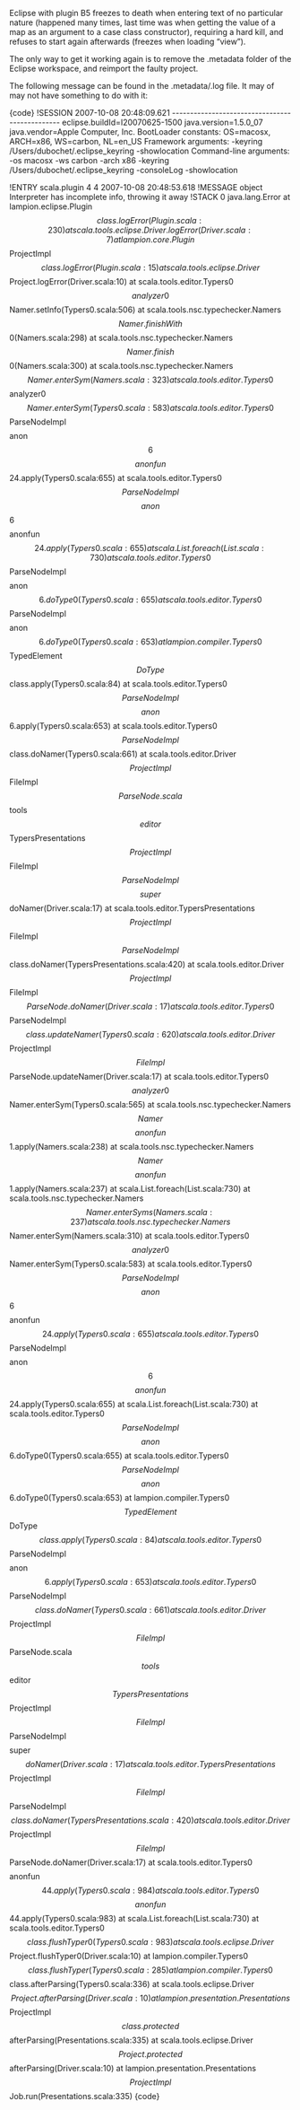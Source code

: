 Eclipse with plugin B5 freezes to death when entering text of no particular nature (happened many times, last time was when getting the value of a map as an argument to a case class constructor), requiring a hard kill, and refuses to start again afterwards (freezes when loading “view”).

The only way to get it working again is to remove the .metadata folder of the Eclipse workspace, and reimport the faulty project.

The following message can be found in the .metadata/.log file. It may of may not have something to do with it:

{code}
!SESSION 2007-10-08 20:48:09.621 -----------------------------------------------
eclipse.buildId=I20070625-1500
java.version=1.5.0_07
java.vendor=Apple Computer, Inc.
BootLoader constants: OS=macosx, ARCH=x86, WS=carbon, NL=en_US
Framework arguments:  -keyring /Users/dubochet/.eclipse_keyring -showlocation
Command-line arguments:  -os macosx -ws carbon -arch x86 -keyring /Users/dubochet/.eclipse_keyring -consoleLog -showlocation

!ENTRY scala.plugin 4 4 2007-10-08 20:48:53.618
!MESSAGE object Interpreter has incomplete info, throwing it away
!STACK 0
java.lang.Error
	at lampion.eclipse.Plugin$$class.logError(Plugin.scala:230)
	at scala.tools.eclipse.Driver.logError(Driver.scala:7)
	at lampion.core.Plugin$$ProjectImpl$$class.logError(Plugin.scala:15)
	at scala.tools.eclipse.Driver$$Project.logError(Driver.scala:10)
	at scala.tools.editor.Typers0$$analyzer0$$Namer.setInfo(Typers0.scala:506)
	at scala.tools.nsc.typechecker.Namers$$Namer.finishWith$$0(Namers.scala:298)
	at scala.tools.nsc.typechecker.Namers$$Namer.finish$$0(Namers.scala:300)
	at scala.tools.nsc.typechecker.Namers$$Namer.enterSym(Namers.scala:323)
	at scala.tools.editor.Typers0$$analyzer0$$Namer.enterSym(Typers0.scala:583)
	at scala.tools.editor.Typers0$$ParseNodeImpl$$$$anon$$6$$$$anonfun$$24.apply(Typers0.scala:655)
	at scala.tools.editor.Typers0$$ParseNodeImpl$$$$anon$$6$$$$anonfun$$24.apply(Typers0.scala:655)
	at scala.List.foreach(List.scala:730)
	at scala.tools.editor.Typers0$$ParseNodeImpl$$$$anon$$6.doType0(Typers0.scala:655)
	at scala.tools.editor.Typers0$$ParseNodeImpl$$$$anon$$6.doType0(Typers0.scala:653)
	at lampion.compiler.Typers0$$TypedElement$$DoType$$class.apply(Typers0.scala:84)
	at scala.tools.editor.Typers0$$ParseNodeImpl$$$$anon$$6.apply(Typers0.scala:653)
	at scala.tools.editor.Typers0$$ParseNodeImpl$$class.doNamer(Typers0.scala:661)
	at scala.tools.editor.Driver$$ProjectImpl$$FileImpl$$ParseNode.scala$$tools$$editor$$TypersPresentations$$ProjectImpl$$FileImpl$$ParseNodeImpl$$$$super$$doNamer(Driver.scala:17)
	at scala.tools.editor.TypersPresentations$$ProjectImpl$$FileImpl$$ParseNodeImpl$$class.doNamer(TypersPresentations.scala:420)
	at scala.tools.editor.Driver$$ProjectImpl$$FileImpl$$ParseNode.doNamer(Driver.scala:17)
	at scala.tools.editor.Typers0$$ParseNodeImpl$$class.updateNamer(Typers0.scala:620)
	at scala.tools.editor.Driver$$ProjectImpl$$FileImpl$$ParseNode.updateNamer(Driver.scala:17)
	at scala.tools.editor.Typers0$$analyzer0$$Namer.enterSym(Typers0.scala:565)
	at scala.tools.nsc.typechecker.Namers$$Namer$$$$anonfun$$1.apply(Namers.scala:238)
	at scala.tools.nsc.typechecker.Namers$$Namer$$$$anonfun$$1.apply(Namers.scala:237)
	at scala.List.foreach(List.scala:730)
	at scala.tools.nsc.typechecker.Namers$$Namer.enterSyms(Namers.scala:237)
	at scala.tools.nsc.typechecker.Namers$$Namer.enterSym(Namers.scala:310)
	at scala.tools.editor.Typers0$$analyzer0$$Namer.enterSym(Typers0.scala:583)
	at scala.tools.editor.Typers0$$ParseNodeImpl$$$$anon$$6$$$$anonfun$$24.apply(Typers0.scala:655)
	at scala.tools.editor.Typers0$$ParseNodeImpl$$$$anon$$6$$$$anonfun$$24.apply(Typers0.scala:655)
	at scala.List.foreach(List.scala:730)
	at scala.tools.editor.Typers0$$ParseNodeImpl$$$$anon$$6.doType0(Typers0.scala:655)
	at scala.tools.editor.Typers0$$ParseNodeImpl$$$$anon$$6.doType0(Typers0.scala:653)
	at lampion.compiler.Typers0$$TypedElement$$DoType$$class.apply(Typers0.scala:84)
	at scala.tools.editor.Typers0$$ParseNodeImpl$$$$anon$$6.apply(Typers0.scala:653)
	at scala.tools.editor.Typers0$$ParseNodeImpl$$class.doNamer(Typers0.scala:661)
	at scala.tools.editor.Driver$$ProjectImpl$$FileImpl$$ParseNode.scala$$tools$$editor$$TypersPresentations$$ProjectImpl$$FileImpl$$ParseNodeImpl$$$$super$$doNamer(Driver.scala:17)
	at scala.tools.editor.TypersPresentations$$ProjectImpl$$FileImpl$$ParseNodeImpl$$class.doNamer(TypersPresentations.scala:420)
	at scala.tools.editor.Driver$$ProjectImpl$$FileImpl$$ParseNode.doNamer(Driver.scala:17)
	at scala.tools.editor.Typers0$$$$anonfun$$44.apply(Typers0.scala:984)
	at scala.tools.editor.Typers0$$$$anonfun$$44.apply(Typers0.scala:983)
	at scala.List.foreach(List.scala:730)
	at scala.tools.editor.Typers0$$class.flushTyper0(Typers0.scala:983)
	at scala.tools.eclipse.Driver$$Project.flushTyper0(Driver.scala:10)
	at lampion.compiler.Typers0$$class.flushTyper(Typers0.scala:285)
	at lampion.compiler.Typers0$$class.afterParsing(Typers0.scala:336)
	at scala.tools.eclipse.Driver$$Project.afterParsing(Driver.scala:10)
	at lampion.presentation.Presentations$$ProjectImpl$$class.protected$$afterParsing(Presentations.scala:335)
	at scala.tools.eclipse.Driver$$Project.protected$$afterParsing(Driver.scala:10)
	at lampion.presentation.Presentations$$ProjectImpl$$Job.run(Presentations.scala:335)
{code}



